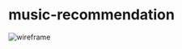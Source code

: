 # music-recommendation

![wireframe](https://github.com/user-attachments/assets/69e7666b-1918-42b9-a066-e8421127cc25)
